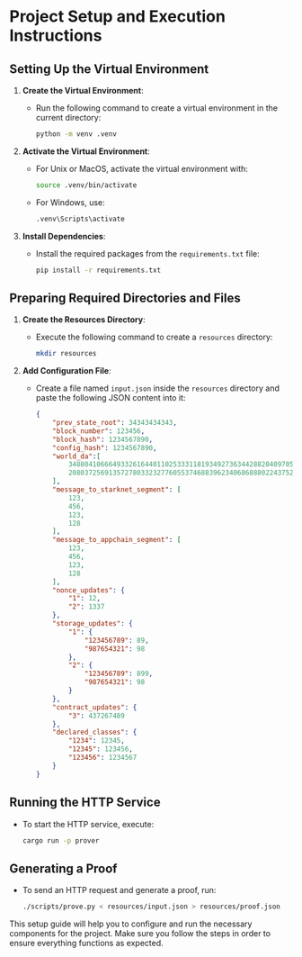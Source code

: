 
# Project Setup and Execution Instructions

## Setting Up the Virtual Environment

1. **Create the Virtual Environment**:
   - Run the following command to create a virtual environment in the current directory:
     ```bash
     python -m venv .venv
     ```

2. **Activate the Virtual Environment**:
   - For Unix or MacOS, activate the virtual environment with:
     ```bash
     source .venv/bin/activate
     ```
   - For Windows, use:
     ```bash
     .venv\Scripts\activate
     ```

3. **Install Dependencies**:
   - Install the required packages from the `requirements.txt` file:
     ```bash
     pip install -r requirements.txt
     ```

## Preparing Required Directories and Files

1. **Create the Resources Directory**:
   - Execute the following command to create a `resources` directory:
     ```bash
     mkdir resources
     ```

2. **Add Configuration File**:
   - Create a file named `input.json` inside the `resources` directory and paste the following JSON content into it:
     ```json
     {
         "prev_state_root": 34343434343,
         "block_number": 123456,
         "block_hash": 1234567890,
         "config_hash": 1234567890,
         "world_da":[
             3488041066649332616440110253331181934927363442882040970594983370166361489161,633500000000000,
             2080372569135727803323277605537468839623406868880224375222092136867736091483,999999936
         ],
         "message_to_starknet_segment": [
             123,
             456,
             123,
             128
         ],
         "message_to_appchain_segment": [
             123,
             456,
             123,
             128
         ],
         "nonce_updates": {
             "1": 12,
             "2": 1337
         },
         "storage_updates": {
             "1": {
                 "123456789": 89,
                 "987654321": 98
             },
             "2": {
                 "123456789": 899,
                 "987654321": 98
             }
         },
         "contract_updates": {
             "3": 437267489
         },
         "declared_classes": {
             "1234": 12345,
             "12345": 123456,
             "123456": 1234567
         }
     }
     ```

## Running the HTTP Service

- To start the HTTP service, execute:
  ```bash
  cargo run -p prover
  ```

## Generating a Proof

- To send an HTTP request and generate a proof, run:
  ```bash
  ./scripts/prove.py < resources/input.json > resources/proof.json
  ```

This setup guide will help you to configure and run the necessary components for the project. Make sure you follow the steps in order to ensure everything functions as expected.
